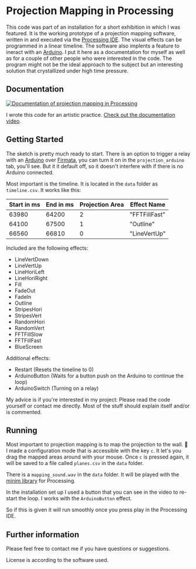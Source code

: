 # Projection Mapping in Processing

This code was part of an installation for a short exhibition in which I was featured. It is the working prototype of a projection mapping software, written in and executed via the [Processing IDE](https://www.processing.org/). The visual effects can be programmed in a linear timeline. The software also implents a feature to ineract with an [Arduino](https://www.arduino.cc/). I put it here as a documentation for myself as well as for a couple of other people who were interested in the code. The program might not be the ideal approach to the subject but an interesting solution that crystallized under high time pressure.

## Documentation

[![Documentation of projection mapping in Processing](http://img.youtube.com/vi/atJcAT2Y294/maxresdefault.jpg)](https://www.youtube.com/watch?v=atJcAT2Y294)

I wrote this code for an artistic practice. [Check out the documentation video](https://www.youtube.com/watch?v=atJcAT2Y294).

## Getting Started

The sketch is pretty much ready to start. There is an option to trigger a relay with an [Arduino](https://www.arduino.cc/) over [Firmata](https://www.arduino.cc/en/Reference/Firmata), you can turn it on in the `projection_arduino` tab, you'll see. But it it default off, so it doesn't interfere with if there is no Arduino connected.

Most important is the timeline. It is located in the `data` folder as `timeline.csv`. It works like this:

| Start in ms | End in ms | Projection Area | Effect Name   |
| ----------- | --------- | --------------- | ------------- |
| 63980       | 64200     | 2               | "FFTFillFast" |
| 64100       | 67500     | 1               | "Outline"     |
| 66560       | 66810     | 0               | "LineVertUp"  |

Included are the following effects:
* LineVertDown
* LineVertUp 
* LineHoriLeft 
* LineHoriRight 
* Fill 
* FadeOut
* FadeIn 
* Outline 
* StripesHori 
* StripesVert 
* RandomHori 
* RandomVert 
* FFTFillSlow 
* FFTFillFast 
* BlueScreen 

Additional effects:
* Restart (Resets the timeline to 0)
* ArduinoButton (Waits for a button push on the Arduino to continue the loop)
* ArduinoSwitch (Turning on a relay)

My advice is if you're interested in my project: Please read the code yourself or contact me directly. Most of the stuff should explain itself and/or is commented.

## Running

Most important to projection mapping is to map the projection to the wall. :tada: I made a configuration mode that is accessible with the key `c`. It let's you drag the mapped areas around with your mouse. Once `c` is pressed again, it will be saved to a file called `planes.csv` in the `data` folder. 

There is a `mapping_sound.wav` in the `data` folder. It will be played with the [minim library](http://code.compartmental.net/tools/minim/) for Processing.

In the installation set up I used a button that you can see in the video to re-start the loop. I works with the `ArduinoButton` effect.

So if this is given it will run smoothly once you press play in the Processing IDE.

## Further information

Please feel free to contact me if you have questions or suggestions.

License is according to the software used.